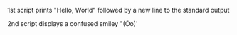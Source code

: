 1st script prints "Hello, World" followed by a new line to the standard output

2nd script displays a confused smiley "(Ôo)'
